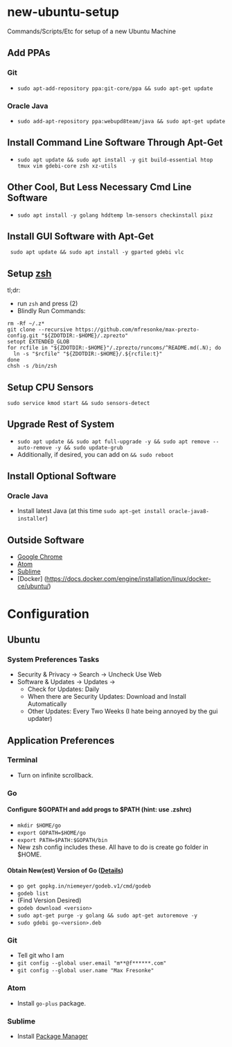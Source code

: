 # new-ubuntu-setup
Commands/Scripts/Etc for setup of a new Ubuntu Machine

## Add PPAs
### Git
- `sudo apt-add-repository ppa:git-core/ppa && sudo apt-get update`

### Oracle Java
- `sudo add-apt-repository ppa:webupd8team/java && sudo apt-get update`

## Install Command Line Software Through Apt-Get
- `sudo apt update && sudo apt install -y git build-essential htop tmux vim gdebi-core zsh xz-utils`

## Other Cool, But Less Necessary Cmd Line Software
- `sudo apt install -y golang hddtemp lm-sensors checkinstall pixz`
## Install GUI Software with Apt-Get
` sudo apt update && sudo apt install -y gparted gdebi vlc`

## Setup [zsh](https://github.com/mfresonke/max-prezto-config)
tl;dr:
- run `zsh` and press (2)
- Blindly Run Commands:
```
rm -Rf ~/.z*
git clone --recursive https://github.com/mfresonke/max-prezto-config.git "${ZDOTDIR:-$HOME}/.zprezto"
setopt EXTENDED_GLOB
for rcfile in "${ZDOTDIR:-$HOME}"/.zprezto/runcoms/^README.md(.N); do
  ln -s "$rcfile" "${ZDOTDIR:-$HOME}/.${rcfile:t}"
done
chsh -s /bin/zsh
```
## Setup CPU Sensors 
`sudo service kmod start && sudo sensors-detect`

## Upgrade Rest of System
- `sudo apt update && sudo apt full-upgrade -y && sudo apt remove --auto-remove -y && sudo update-grub`
- Additionally, if desired, you can add on `&& sudo reboot`

## Install Optional Software
### Oracle Java
- Install latest Java (at this time `sudo apt-get install oracle-java8-installer`)

## Outside Software
- [Google Chrome](https://www.google.com/chrome/browser/desktop/)
- [Atom](https://atom.io/)
- [Sublime](http://www.sublimetext.com/3)
- [Docker] (https://docs.docker.com/engine/installation/linux/docker-ce/ubuntu/)

# Configuration

## Ubuntu 
### System Preferences Tasks
- Security & Privacy -> Search -> Uncheck Use Web
- Software & Updates -> Updates -> 
   - Check for Updates: Daily
   - When there are Security Updates: Download and Install Automatically
   - Other Updates: Every Two Weeks (I hate being annoyed by the gui updater)

## Application Preferences
### Terminal
- Turn on infinite scrollback.

### Go
#### Configure $GOPATH and add progs to $PATH (hint: use .zshrc)
- `mkdir $HOME/go`
- `export GOPATH=$HOME/go`
- `export PATH=$PATH:$GOPATH/bin`
- New zsh config includes these. All have to do is create go folder in $HOME.

#### Obtain New(est) Version of Go ([Details](https://github.com/niemeyer/godeb))
- `go get gopkg.in/niemeyer/godeb.v1/cmd/godeb`
- `godeb list`
- (Find Version Desired)
- `godeb download <version>`
- `sudo apt-get purge -y golang && sudo apt-get autoremove -y`
- `sudo gdebi go-<version>.deb`

### Git
- Tell git who I am
- `git config --global user.email "m**@f******.com"`
- `git config --global user.name "Max Fresonke"`

### Atom
- Install `go-plus` package.

### Sublime
- Install [Package Manager](https://packagecontrol.io/installation)
